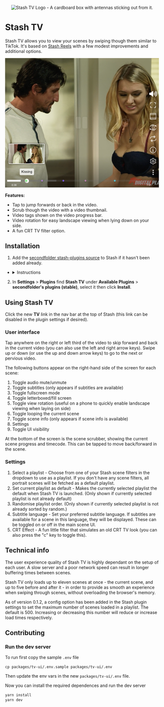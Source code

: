 <p align="center">
  <img alt="Stash TV Logo - A cardboard box with antennas sticking out from it." src="https://raw.githubusercontent.com/secondfolder/stash-tv/main/packages/tv-ui/src/public/apple-touch-icon.png">
</p>

# Stash TV

Stash TV allows you to view your scenes by swiping though them similar to TikTok. It's based on [Stash
Reels](https://github.com/Valkyr-JS/StashReels) with a few modest improvements and additional options.

<p align="center">
  <img alt="Screenshot of the main stash tv interface." src="https://raw.githubusercontent.com/secondfolder/stash-tv/main/docs/stash-tv-screenshot.png">
</p>

**Features:**
- Tap to jump forwards or back in the video.
- Scrub though the video with a video thumbnail.
- Video tags shown on the video progress bar.
- Video rotation for easy landscape viewing when lying down on your side.
- A fun CRT TV filter option.


## Installation

1. Add the [secondfolder stash-plugins source](https://github.com/secondfolder/stash-plugins) to Stash if it hasn't been
   added already.
<ul>
<li>
<details>
<summary>Instructions</summary>

Plugins can be installed and managed from the **Settings** > **Plugins** page.

Under the **Available Plugins** section click **Add Source** and enter the following details:

**Name:**
```
secondfolder's plugins (stable)
```
**Source URL:**
```
https://secondfolder.github.io/stash-plugins/stable/index.yml
```
**Local Path:**
```
secondfolder-stable
```

</details>
</li>
</ul>

2. In **Settings** > **Plugins** find **Stash TV** under **Available Plugins** > **secondfolder's plugins (stable)**, select it then click **Install**.

## Using Stash TV

Click the new **TV** link in the nav bar at the top of Stash (this link can be disabled in the plugin settings if desired).

### User interface

Tap anywhere on the right or left third of the video to skip forward and back in the current video (you can also use the left and
right arrow keys).
Swipe up or down (or use the up and down arrow keys) to go to the next or pervious video.

The following buttons appear on the right-hand side of the screen for each scene:

1. Toggle audio mute/unmute
2. Toggle subtitles (only appears if subtitles are available)
3. Toggle fullscreen mode
4. Toggle letterboxed/fill screen
5. Toggle view rotation (useful on a phone to quickly enable landscape viewing when laying on side)
6. Toggle looping the current scene
7. Toggle scene info (only appears if scene info is available)
8. Settings
9. Toggle UI visibility

At the bottom of the screen is the scene scrubber, showing the current scene progress and timecode. This can be tapped to move back/forward in the scene.

### Settings

1. Select a playlist - Choose from one of your Stash scene filters in the dropdown to use as a playlist. If you don't have any scene filters, all portrait scenes will be fetched as a default playlist.
2. Set current playlist as default - Makes the currently selected playlist the default when Stash TV is launched. (Only
   shown if currently selected playlist is not already default)
3. Randomise playlist order. (Only shown if currently selected playlist is not already sorted by random.)
4. Subtitle language - Set your preferred subtitle language. If subtitles are available for a scene in this language,
   they will be displayed. These can be toggled on or off in the main scene UI.
5. CRT Effect - A fun little filter that simulates an old CRT TV look (you can also press the "c" key to toggle this).

## Technical info

The user experience quality of Stash TV is highly dependant on the setup of each user. A slow server and a poor network speed can result in longer buffering times between scenes.

Stash TV only loads up to eleven scenes at once - the current scene, and up to five before and after it - in order to provide as smooth an experience when swiping through scenes, without overloading the browser's memory.

As of version 0.1.2, a config option has been added in the Stash plugin settings to set the maximum number of scenes loaded in a playlist. The default is 500. Increasing or decreasing this number will reduce or increase load times respectively.

## Contributing
### Run the dev server
To run first copy the sample `.env` file
```shell
cp packages/tv-ui/.env.sample packages/tv-ui/.env
```
Then update the env vars in the new `packages/tv-ui/.env` file.

Now you can install the required dependences and run the dev server
```shell
yarn install
yarn dev
```
